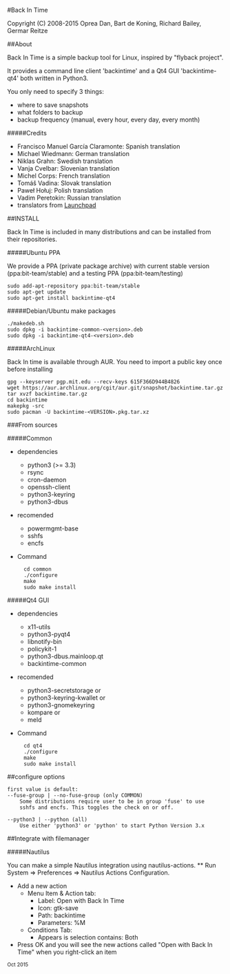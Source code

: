 #Back In Time

Copyright (C) 2008-2015 Oprea Dan, Bart de Koning, Richard Bailey, Germar Reitze

##About

Back In Time is a simple backup tool for Linux, inspired by "flyback project".

It provides a command line client 'backintime' and a Qt4 GUI 'backintime-qt4'
both written in Python3.

You only need to specify 3 things:
* where to save snapshots
* what folders to backup
* backup frequency (manual, every hour, every day, every month)

#####Credits

* Francisco Manuel García Claramonte: Spanish translation
* Michael Wiedmann: German translation
* Niklas Grahn: Swedish translation
* Vanja Cvelbar: Slovenian translation
* Michel Corps: French translation
* Tomáš Vadina: Slovak translation
* Paweł Hołuj: Polish translation
* Vadim Peretokin: Russian translation
* translators from [Launchpad](https://translations.launchpad.net/backintime/trunk/+pots/back-in-time)

##INSTALL

Back In Time is included in many distributions and can be installed from their 
repositories.

#####Ubuntu PPA

We provide a PPA (private package archive) with current stable version (ppa:bit-team/stable)
and a testing PPA (ppa:bit-team/testing)

    sudo add-apt-repository ppa:bit-team/stable
    sudo apt-get update
    sudo apt-get install backintime-qt4

#####Debian/Ubuntu make packages

    ./makedeb.sh
    sudo dpkg -i backintime-common-<version>.deb
    sudo dpkg -i backintime-qt4-<version>.deb

#####ArchLinux

Back In time is available through AUR. You need to import a public key once
before installing

    gpg --keyserver pgp.mit.edu --recv-keys 615F366D944B4826
    wget https://aur.archlinux.org/cgit/aur.git/snapshot/backintime.tar.gz
    tar xvzf backintime.tar.gz
    cd backintime
    makepkg -src
    sudo pacman -U backintime-<VERSION>.pkg.tar.xz

###From sources

#####Common

* dependencies
    - python3 (>= 3.3)
    - rsync
    - cron-daemon
    - openssh-client
    - python3-keyring
    - python3-dbus

* recomended
    - powermgmt-base
    - sshfs
    - encfs

* Command

        cd common
        ./configure
        make
        sudo make install


#####Qt4 GUI

* dependencies
    - x11-utils
    - python3-pyqt4
    - libnotify-bin
    - policykit-1
    - python3-dbus.mainloop.qt
    - backintime-common

* recomended
    - python3-secretstorage or
    - python3-keyring-kwallet or
    - python3-gnomekeyring
    - kompare or
    - meld

* Command

        cd qt4
        ./configure
        make
        sudo make install


##configure options

    first value is default:
    --fuse-group | --no-fuse-group (only COMMON)
        Some distributions require user to be in group 'fuse' to use
        sshfs and encfs. This toggles the check on or off.

    --python3 | --python (all)
        Use either 'python3' or 'python' to start Python Version 3.x


##Integrate with filemanager

#####Nautilus

You can make a simple Nautilus integration using nautilus-actions.
** Run System => Preferences => Nautilus Actions Configuration.
* Add a new action
    * Menu Item & Action tab:
        * Label: Open with Back In Time
        * Icon: gtk-save
        * Path: backintime
        * Parameters: %M
    * Conditions Tab:
        * Appears is selection contains: Both
* Press OK and you will see the new actions called "Open with Back In Time" when you right-click an item

<sub>Oct 2015</sub>

